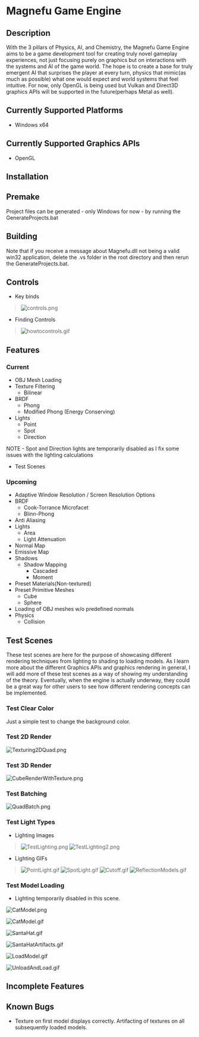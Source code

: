 # Magnefu Game Engine

## Description

With the 3 pillars of Physics, AI, and Chemistry, the Magnefu Game Engine aims to be a game development tool for creating truly novel gameplay experiences, not just focusing purely on graphics but on interactions with the systems and AI of the game world. The hope is to create a base for truly emergent AI that surprises the player at every turn, physics that mimic(as much as possible) what one would expect and world systems that feel intuitive. For now, only OpenGL is being used but Vulkan and Direct3D graphics APIs will be supported in the future(perhaps Metal as well).

## Currently Supported Platforms
- Windows x64

## Currently Supported Graphics APIs
- OpenGL

## Installation

## Premake

Project files can be generated - only Windows for now - by running the GenerateProjects.bat


## Building

Note that if you receive a message about Magnefu.dll not being a valid win32 application, delete the .vs folder in the root directory and then rerun the GenerateProjects.bat.

## Controls

- Key binds
> ![controls.png](./SCREENS/controls.png)

- Finding Controls
> ![howtocontrols.gif](./SCREENS/howtocontrols.gif)

## Features

### Current 

- OBJ Mesh Loading
- Texture Filtering
    - Bilinear
- BRDF
    - Phong
    - Modified Phong (Energy Conserving)
- Lights
    - Point
    - Spot 
    - Direction

NOTE - Spot and Direction lights are temporarily disabled as I fix some issues with the lighting calculations

- Test Scenes


### Upcoming
- Adaptive Window Resolution / Screen Resolution Options
- BRDF
    - Cook-Torrance Microfacet
    - Blinn-Phong
- Anti Aliasing
- Lights
    - Area
    - Light Attenuation
- Normal Map
- Emissive Map
- Shadows
    - Shadow Mapping
        - Cascaded
        - Moment
- Preset Materials(Non-textured)
- Preset Primitive Meshes
    - Cube
    - Sphere
- Loading of OBJ meshes w/o predefined normals
- Physics
    - Collision




## Test Scenes

These test scenes are here for the purpose of showcasing different rendering techniques from lighting to shading to loading models. As I learn more about the different Graphics APIs and graphics rendering in general,
I will add more of these test scenes as a way of showing my understanding of the theory. Eventually, when the engine is actually underway, they could be a great way for other users to see how different rendering concepts can be implemented.

### Test Clear Color

Just a simple test to change the background color.


### Test 2D Render

![Texturing2DQuad.png](./SCREENS/Texturing2DQuad.png)

### Test 3D Render

![CubeRenderWithTexture.png](./SCREENS/CubeRenderWithTexture.png)

### Test Batching

![QuadBatch.png](./SCREENS/QuadBatch.png)

### Test Light Types

- Lighting Images
> ![TestLighting.png](./SCREENS/TestLighting.png)
> ![TestLighting2.png](./SCREENS/TestLighting2.png)

- Lighting GIFs
> ![PointLight.gif](./SCREENS/PointLight.gif)
> ![SpotLight.gif](./SCREENS/SpotLight.gif)
> ![Cutoff.gif](./SCREENS/Cutoff.gif)
> ![ReflectionModels.gif](./SCREENS/ReflectionModels.gif)

### Test Model Loading

- Lighting temporarily disabled in this scene.

![CatModel.png](./SCREENS/CatModel.png)

![CatModel.gif](./SCREENS/CatModel.gif)

![SantaHat.gif](./SCREENS/SantaHat.gif)

![SantaHatArtifacts.gif](./SCREENS/SantaHatArtifacts.gif)

![LoadModel.gif](./SCREENS/LoadModel.gif)

![UnloadAndLoad.gif](./SCREENS/UnloadAndLoad.gif)

## Incomplete Features


## Known Bugs

- Texture on first model displays correctly. Artifacting of textures on all subsequently loaded models.
